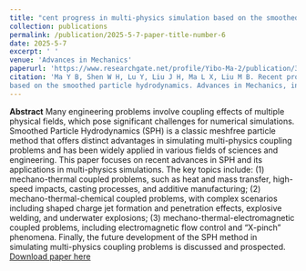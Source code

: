 ```yaml
---
title: "cent progress in multi-physics simulation based on the smoothed particle hydrodynamics"
collection: publications
permalink: /publication/2025-5-7-paper-title-number-6
date: 2025-5-7
excerpt: ' '
venue: 'Advances in Mechanics'
paperurl: 'https://www.researchgate.net/profile/Yibo-Ma-2/publication/391910274_jiyuguanghualizifadeduowulichangouhemoniyanjiujinzhanRecent_progress_in_multi-physics_simulation_based_on_the_smoothed_particle_hydrodynamics/links/682d3ce58a76251f22e369d6/jiyuguanghualizifadeduowulichangouhemoniyanjiujinzhanRecent-progress-in-multi-physics-simulation-based-on-the-smoothed-particle-hydrodynamics.pdf'
citation: 'Ma Y B, Shen W H, Lu Y, Liu J H, Ma L X, Liu M B. Recent progress in multi-physics simulation
based on the smoothed particle hydrodynamics. Advances in Mechanics, in press'
---
```


**Abstract**
 Many engineering problems involve coupling effects of multiple physical fields, which pose
significant challenges for numerical simulations. Smoothed Particle Hydrodynamics (SPH) is a classic
meshfree particle method that offers distinct advantages in simulating multi-physics coupling problems and has been widely applied in various fields of sciences and engineering. This paper focuses on
recent advances in SPH and its applications in multi-physics simulations. The key topics include: (1)
mechano-thermal coupled problems, such as heat and mass transfer, high-speed impacts, casting processes, and additive manufacturing; (2) mechano-thermal-chemical coupled problems, with complex
scenarios including shaped charge jet formation and penetration effects, explosive welding, and underwater explosions; (3) mechano-thermal-electromagnetic coupled problems, including electromagnetic
flow control and “X-pinch” phenomena. Finally, the future development of the SPH method in simulating multi-physics coupling problems is discussed and prospected.
[Download paper here](https://www.researchgate.net/profile/Yibo-Ma-2/publication/391910274_jiyuguanghualizifadeduowulichangouhemoniyanjiujinzhanRecent_progress_in_multi-physics_simulation_based_on_the_smoothed_particle_hydrodynamics/links/682d3ce58a76251f22e369d6/jiyuguanghualizifadeduowulichangouhemoniyanjiujinzhanRecent-progress-in-multi-physics-simulation-based-on-the-smoothed-particle-hydrodynamics.pdf)
